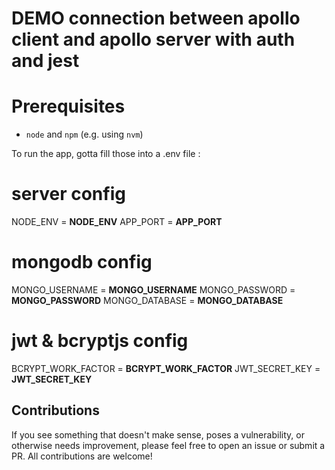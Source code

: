 # DEMO connection between apollo client and apollo server with auth and jest

# Prerequisites

- `node` and `npm` (e.g. using `nvm`)

To run the app, gotta fill those into a .env file :

# server config

NODE_ENV = **NODE_ENV**
APP_PORT = **APP_PORT**

# mongodb config

MONGO_USERNAME = **MONGO_USERNAME**
MONGO_PASSWORD = **MONGO_PASSWORD**
MONGO_DATABASE = **MONGO_DATABASE**

# jwt & bcryptjs config

BCRYPT_WORK_FACTOR = **BCRYPT_WORK_FACTOR**
JWT_SECRET_KEY = **JWT_SECRET_KEY**

## Contributions

If you see something that doesn't make sense, poses a vulnerability, or otherwise needs improvement, please feel free to open an issue or submit a PR. All contributions are welcome!
